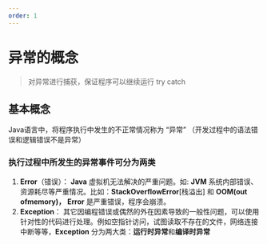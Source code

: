 ```yaml
---
order: 1
---
```


# 异常的概念
> 对异常进行捕获，保证程序可以继续运行 try catch

## 基本概念

Java语言中，将程序执行中发生的不正常情况称为 “异常” （开发过程中的语法错误和逻辑错误不是异常）

### 执行过程中所发生的异常事件可分为两类

1. **Error**（错误）： **Java** 虚拟机无法解决的严重问题。如: **JVM** 系统内部错误、资源耗尽等严重情况。比如：**StackOverflowError**[栈溢出] 和 **OOM(out ofmemory)，** **Error** 是严重错误，程序会崩溃。
2. **Exception**： 其它因编程错误或偶然的外在因素导致的一般性问题，可以使用针对性的代码进行处理。例如空指针访问，试图读取不存在的文件，网络连接中断等等，**Exception** 分为两大类：**运行时异常**和**编译时异常**


